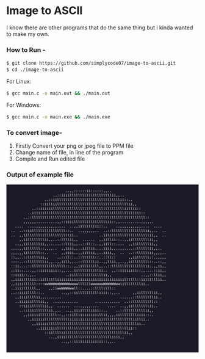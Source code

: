 # Image to ASCII
I know there are other programs that do the same thing but i kinda wanted to make my own.

### How to Run - 
```bash
$ git clone https://github.com/simplycode07/image-to-ascii.git
$ cd ./image-to-ascii
```

For Linux:
```bash
$ gcc main.c -o main.out && ./main.out
```

For Windows:
```bash
$ gcc main.c -o main.exe && ./main.exe 
```

### To convert image-
1. Firstly Convert your png or jpeg file to PPM file
2. Change name of file, in line of the program
3. Compile and Run edited file

### Output of example file
![output.jpeg file](./output.jpeg)



